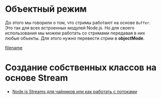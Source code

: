 # Объектный режим

До этого мы говорили о том, что стримы работают на основе `Buffer`. Это так для всех встроенных модулей Node.js. Но для своего использования мы можем работать со стримами передавая в них любые объекты. Для этого нужно перевести стрим в **objectMode**.

[filename](extending.js ':include :type=code')

# Создание собственных классов на основе Stream

* [Node.js Streams для чайников или как работать с потоками](https://habr.com/ru/post/479048/)
